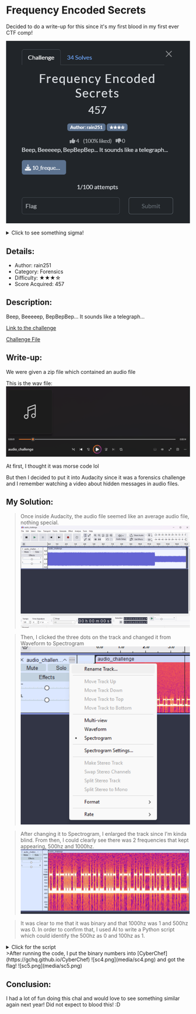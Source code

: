 # Frequency Encoded Secrets
Decided to do a write-up for this since it's my first blood in my first ever CTF comp!

![chal.png](./media/chal.png)  


<details>
<summary>Click to see something sigma!</summary>

![wesosigma.png](media/wesosigma.png)

</details>


## Details:
* Author:  rain251
* Category: Forensics
* Difficulty: ★★★☆
* Score Acquired: 457

## Description:
Beep, Beeeeep, BepBepBep... It sounds like a telegraph...

[Link to the challenge](https://25.cuhkctf.org/challenges#Frequency%20Encoded%20Secrets-19)

[Challenge File](files/frequency_encoded_secrets.zip)

## Write-up:
We were given a zip file which contained an audio file

This is the wav file:
![audio.png](media/audio.png)  

At first, I thought it was morse code lol

But then I decided to put it into Audacity since it was a forensics challenge and I remember watching a video about hidden messages in audio files.

## My Solution:
>Once inside Audacity, the audio file seemed like an average audio file, nothing special.  
![sc1.png](media/sc1.png)  

>Then, I clicked the three dots on the track and changed it from Waveform to Spectrogram
![sc2.png](media/sc2.png)  

>After changing it to Spectrogram, I enlarged the track since I'm kinda blind. From then, I could clearly see there was 2 frequencies that kept appearing, 500hz and 1000hz.
![sc3.png](media/sc3.png)

>It was clear to me that it was binary and that 1000hz was 1 and 500hz was 0. In order to confirm that, I used AI to write a Python script which could identify the 500hz as 0 and 100hz as 1.
<details>
<summary>Click for the script</summary>

```
import numpy as np
import soundfile as sf

def get_dominant_freq(chunk, samplerate):
    # FFT
    fft = np.fft.rfft(chunk)
    freqs = np.fft.rfftfreq(len(chunk), 1/samplerate)
    idx = np.argmax(np.abs(fft))
    return freqs[idx]

def decode_bits_from_audio(filename, bit_duration=0.05, f0=500, f1=1000, threshold=250):
    # Read audio
    data, samplerate = sf.read(filename)
    if data.ndim > 1:
        data = data[:, 0]  # Use first channel if stereo

    samples_per_bit = int(bit_duration * samplerate)
    num_bits = len(data) // samples_per_bit

    bits = []
    for i in range(num_bits):
        chunk = data[i*samples_per_bit:(i+1)*samples_per_bit]
        if len(chunk) < samples_per_bit:
            break
        freq = get_dominant_freq(chunk, samplerate)
        # Decide bit value based on which frequency it's closer to
        if abs(freq - f0) < abs(freq - f1):
            bits.append('0')
        else:
            bits.append('1')
        # Optional: print or debug
        # print(f"Chunk {i}: Dominant freq = {freq:.1f} Hz, Bit = {bits[-1]}")
    return ''.join(bits)

if __name__ == "__main__":
    filename = "input.wav"  # Replace with your audio file
    bitstream = decode_bits_from_audio(filename)
    print("Decoded bits:", bitstream)
```

</details>
>After running the code, I put the binary numbers into [CyberChef](https://gchq.github.io/CyberChef)
![sc4.png](media/sc4.png) and got the flag!
![sc5.png](media/sc5.png)

## Conclusion:
I had a lot of fun doing this chal and would love to see something similar again next year! Did not expect to blood this! :D

